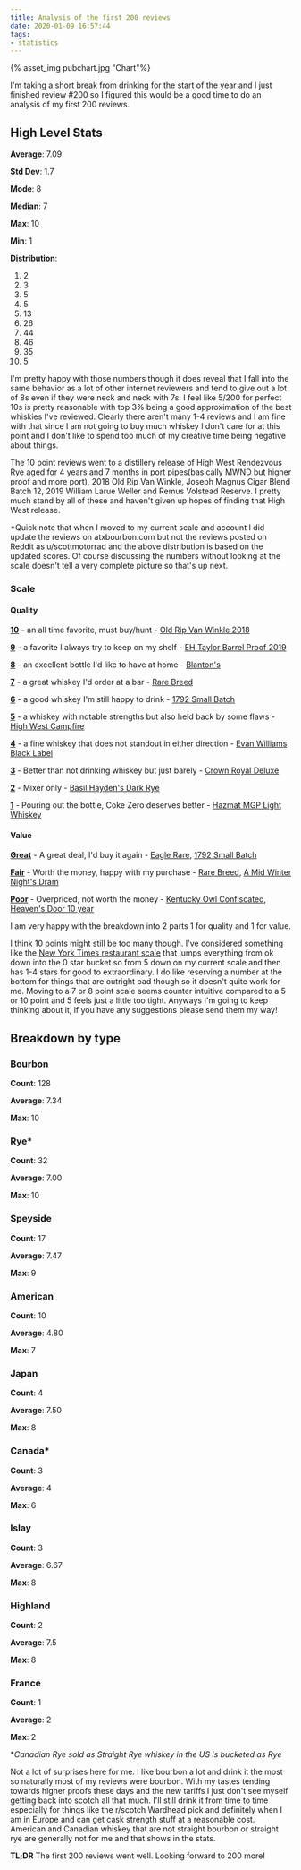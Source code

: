 ```yaml
---
title: Analysis of the first 200 reviews
date: 2020-01-09 16:57:44
tags:
- statistics
---
```


{% asset_img pubchart.jpg "Chart"%}

I'm taking a short break from drinking for the start of the year and I just finished review #200 so I figured this would be a good time to do an analysis of my first 200 reviews.

## High Level Stats

**Average**: 7.09

**Std Dev**: 1.7

**Mode**: 8

**Median**: 7

**Max**: 10

**Min**: 1

**Distribution**:

1. 2
2. 3
3. 5
4. 5
5. 13
6. 26
7. 44
8. 46
9. 35
10. 5

I'm pretty happy with those numbers though it does reveal that I fall into the same behavior as a lot of other internet reviewers and tend to give out a lot of 8s even if they were neck and neck with 7s. I feel like 5/200 for perfect 10s is pretty reasonable with top 3% being a good approximation of the best whiskies I've reviewed. Clearly there aren't many 1-4 reviews and I am fine with that since I am not going to buy much whiskey I don't care for at this point and I don't like to spend too much of my creative time being negative about things.

The 10 point reviews went to a distillery release of High West Rendezvous Rye aged for 4 years and 7 months in port pipes(basically MWND but higher proof and more port), 2018 Old Rip Van Winkle, Joseph Magnus Cigar Blend Batch 12, 2019 William Larue Weller and Remus Volstead Reserve. I pretty much stand by all of these and haven't given up hopes of finding that High West release.

*Quick note that when I moved to my current scale and account I did update the reviews on atxbourbon.com but not the reviews posted on Reddit as u/scottmotorrad and the above distribution is based on the updated scores. Of course discussing the numbers without looking at the scale doesn't tell a very complete picture so that's up next.

### Scale

#### Quality

[**10**](https://atxbourbon.com/tags/10/) - an all time favorite, must buy/hunt - [Old Rip Van Winkle 2018](https://atxbourbon.com/2019/05/19/Review-114-Old-Rip-Van-Winkle-2018/)

[**9**](https://atxbourbon.com/tags/9/) - a favorite I always try to keep on my shelf - [EH Taylor Barrel Proof 2019](https://atxbourbon.com/2019/11/03/Reviews-157-158-EH-Taylor-Barrel-Proof-and-Single-Barrel/)

[**8**](https://atxbourbon.com/tags/8/) - an excellent bottle I'd like to have at home - [Blanton's](https://atxbourbon.com/2019/04/16/Review-107-Blanton-s-Single-Barrel/)

[**7**](https://atxbourbon.com/tags/7/) - a great whiskey I'd order at a bar - [Rare Breed](https://atxbourbon.com/2019/03/28/Review-98-Wild-Turkey-Rare-Breed/)

[**6**](https://atxbourbon.com/tags/6/) - a good whiskey I'm still happy to drink - [1792 Small Batch](https://atxbourbon.com/2018/11/09/Review-40-1792-Small-Batch/)

[**5**](https://atxbourbon.com/tags/5/) - a whiskey with notable strengths but also held back by some flaws - [High West Campfire](https://atxbourbon.com/2018/12/20/Reviews-54-High-West-Campfire-2016/)

[**4**](https://atxbourbon.com/tags/4/) - a fine whiskey that does not standout in either direction - [Evan Williams Black Label](https://atxbourbon.com/2018/09/22/Review-17-Evan-Williams-Black-Label/)

[**3**](https://atxbourbon.com/tags/3/) - Better than not drinking whiskey but just barely - [Crown Royal Deluxe](https://atxbourbon.com/2019/02/23/Reviews-80-81-Crown-Royal-13-Year-Bourbon-Mash-vs-Corwn-Royal-Deluxe/)

[**2**](https://atxbourbon.com/tags/2/) - Mixer only - [Basil Hayden's Dark Rye](https://atxbourbon.com/2018/08/23/Reviews-5-6-Basil-Hayden-s-Straight-Bourbon-and-Dark-Rye/)

[**1**](https://atxbourbon.com/tags/1/) - Pouring out the bottle, Coke Zero deserves better - [Hazmat MGP Light Whiskey](https://atxbourbon.com/2019/12/30/Reviews-191-194-The-Four-Horseman-MGP-Light-Whiskies/)

#### Value

[**Great**](https://atxbourbon.com/tags/great-value/) - A great deal, I'd buy it again - [Eagle Rare](https://atxbourbon.com/2018/10/21/Review-32-Eagle-Rare/), [1792 Small Batch](https://atxbourbon.com/2018/11/09/Review-40-1792-Small-Batch/)

[**Fair**](https://atxbourbon.com/tags/fair-value/) - Worth the money, happy with my purchase - [Rare Breed](https://atxbourbon.com/2019/03/28/Review-98-Wild-Turkey-Rare-Breed/), [A Mid Winter Night's Dram](https://atxbourbon.com/2019/01/04/Review-61-High-West-A-Mid-Winter-Night-s-Dram-Act-6-Scene-5/)

[**Poor**](https://atxbourbon.com/tags/poor-value/) - Overpriced, not worth the money - [Kentucky Owl Confiscated](https://atxbourbon.com/2019/04/23/Review-110-Kentucky-Owl-Confiscated/), [Heaven's Door 10 year](https://atxbourbon.com/2019/03/05/Reviews-84-85-Ten-Year-Tater-Tasting-Heaven-s-Door-10-Year-and-Basil-s-Hayden-s-10-Year/)

I am very happy with the breakdown into 2 parts 1 for quality and 1 for value. 

I think 10 points might still be too many though. I've considered something like the [New York Times restaurant scale](https://www.nytimes.com/reviews/dining) that lumps everything from ok down into the 0 star bucket so from 5 down on my current scale and then has 1-4 stars for good to extraordinary. I do like reserving a number at the bottom for things that are outright bad though so it doesn't quite work for me. Moving to a 7 or 8 point scale seems counter intuitive compared to a 5 or 10 point and 5 feels just a little too tight. Anyways I'm going to keep thinking about it, if you have any suggestions please send them my way!

## Breakdown by type

### Bourbon
**Count**: 128

**Average**: 7.34

**Max**: 10
 
### Rye*
**Count**: 32

**Average**: 7.00

**Max**: 10

### Speyside
**Count**: 17

**Average**: 7.47

**Max**: 9

### American
**Count**: 10

**Average**: 4.80

**Max**: 7

### Japan
**Count**: 4

**Average**: 7.50

**Max**: 8

### Canada*
**Count**: 3

**Average**: 4

**Max**: 6

### Islay
**Count**: 3

**Average**: 6.67

**Max**: 8

### Highland
**Count**: 2

**Average**: 7.5

**Max**: 8

### France
**Count**: 1

**Average**: 2

**Max**: 2

**Canadian Rye sold as Straight Rye whiskey in the US is bucketed as Rye*

Not a lot of surprises here for me. I like bourbon a lot and drink it the most so naturally most of my reviews were bourbon. With my tastes tending towards higher proofs these days and the new tariffs I just don't see myself getting back into scotch all that much. I'll still drink it from time to time especially for things like the r/scotch Wardhead pick and definitely when I am in Europe and can get cask strength stuff at a reasonable cost. American and Canadian whiskey that are not straight bourbon or straight rye are generally not for me and that shows in the stats.

**TL;DR** The first 200 reviews went well. Looking forward to 200 more!